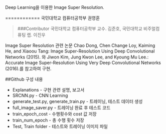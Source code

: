 Deep Learning을 이용한 Image Super Resolution.

============
국민대학교 컴퓨터공학부 권영훈

>###Contributor 국민대학교 컴퓨터공학부 교수. 김준호, 국민대학교 비주얼컴퓨팅 랩. 이진우

Image Super Resolution 관련 논문 Chao Dong, Chen Change Loy, Kaiming He, and Xiaoou Tang: Image Super-Resolution Using Deep Convolutional Networks (2015). 와
Jiwon Kim, Jung Kwon Lee, and Kyoung Mu Lee.: Accurate Image Super-Resolution Using Very Deep Convolutional Networks (2016).를 참고하여 구현.

##Github 구성 내용
+ Explanations - 구현 관련 설명, 보고서
+ SRCNN.py - CNN Learning
+ generate_test.py, generate_train.py - 트레이닝, 테스트 데이터 생성
+ full_image_saver.py - 트레이닝 완료 후 테스트 코드
+ train_epoch_cost - 수행횟수와 cost 값 저장
+ train_num_epoch - 총 수행 횟수 저장
+ Test, Train folder - 테스트와 트레이닝 이미지 파일

